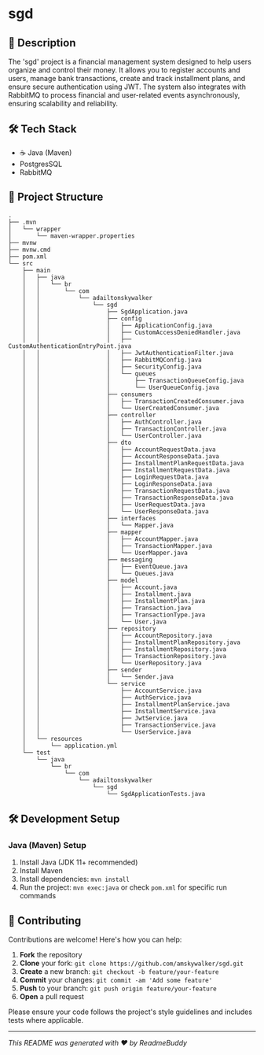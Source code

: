 # sgd


## 📝 Description

The 'sgd' project is a financial management system designed to help users organize and control their money. It allows you to register accounts and users, manage bank transactions, create and track installment plans, and ensure secure authentication using JWT. The system also integrates with RabbitMQ to process financial and user-related events asynchronously, ensuring scalability and reliability.

## 🛠️ Tech Stack

- ☕ Java (Maven)
- PostgresSQL
- RabbitMQ

## 📁 Project Structure

```
.
├── .mvn
│   └── wrapper
│       └── maven-wrapper.properties
├── mvnw
├── mvnw.cmd
├── pom.xml
└── src
    ├── main
    │   ├── java
    │   │   └── br
    │   │       └── com
    │   │           └── adailtonskywalker
    │   │               └── sgd
    │   │                   ├── SgdApplication.java
    │   │                   ├── config
    │   │                   │   ├── ApplicationConfig.java
    │   │                   │   ├── CustomAccessDeniedHandler.java
    │   │                   │   ├── CustomAuthenticationEntryPoint.java
    │   │                   │   ├── JwtAuthenticationFilter.java
    │   │                   │   ├── RabbitMQConfig.java
    │   │                   │   ├── SecurityConfig.java
    │   │                   │   └── queues
    │   │                   │       ├── TransactionQueueConfig.java
    │   │                   │       └── UserQueueConfig.java
    │   │                   ├── consumers
    │   │                   │   ├── TransactionCreatedConsumer.java
    │   │                   │   └── UserCreatedConsumer.java
    │   │                   ├── controller
    │   │                   │   ├── AuthController.java
    │   │                   │   ├── TransactionController.java
    │   │                   │   └── UserController.java
    │   │                   ├── dto
    │   │                   │   ├── AccountRequestData.java
    │   │                   │   ├── AccountResponseData.java
    │   │                   │   ├── InstallmentPlanRequestData.java
    │   │                   │   ├── InstallmentRequestData.java
    │   │                   │   ├── LoginRequestData.java
    │   │                   │   ├── LoginResponseData.java
    │   │                   │   ├── TransactionRequestData.java
    │   │                   │   ├── TransactionResponseData.java
    │   │                   │   ├── UserRequestData.java
    │   │                   │   └── UserResponseData.java
    │   │                   ├── interfaces
    │   │                   │   └── Mapper.java
    │   │                   ├── mapper
    │   │                   │   ├── AccountMapper.java
    │   │                   │   ├── TransactionMapper.java
    │   │                   │   └── UserMapper.java
    │   │                   ├── messaging
    │   │                   │   ├── EventQueue.java
    │   │                   │   └── Queues.java
    │   │                   ├── model
    │   │                   │   ├── Account.java
    │   │                   │   ├── Installment.java
    │   │                   │   ├── InstallmentPlan.java
    │   │                   │   ├── Transaction.java
    │   │                   │   ├── TransactionType.java
    │   │                   │   └── User.java
    │   │                   ├── repository
    │   │                   │   ├── AccountRepository.java
    │   │                   │   ├── InstallmentPlanRepository.java
    │   │                   │   ├── InstallmentRepository.java
    │   │                   │   ├── TransactionRepository.java
    │   │                   │   └── UserRepository.java
    │   │                   ├── sender
    │   │                   │   └── Sender.java
    │   │                   └── service
    │   │                       ├── AccountService.java
    │   │                       ├── AuthService.java
    │   │                       ├── InstallmentPlanService.java
    │   │                       ├── InstallmentService.java
    │   │                       ├── JwtService.java
    │   │                       ├── TransactionService.java
    │   │                       └── UserService.java
    │   └── resources
    │       └── application.yml
    └── test
        └── java
            └── br
                └── com
                    └── adailtonskywalker
                        └── sgd
                            └── SgdApplicationTests.java
```

## 🛠️ Development Setup

### Java (Maven) Setup
1. Install Java (JDK 11+ recommended)
2. Install Maven
3. Install dependencies: `mvn install`
4. Run the project: `mvn exec:java` or check `pom.xml` for specific run commands


## 👥 Contributing

Contributions are welcome! Here's how you can help:

1. **Fork** the repository
2. **Clone** your fork: `git clone https://github.com/amskywalker/sgd.git`
3. **Create** a new branch: `git checkout -b feature/your-feature`
4. **Commit** your changes: `git commit -am 'Add some feature'`
5. **Push** to your branch: `git push origin feature/your-feature`
6. **Open** a pull request

Please ensure your code follows the project's style guidelines and includes tests where applicable.

---
*This README was generated with ❤️ by ReadmeBuddy*

